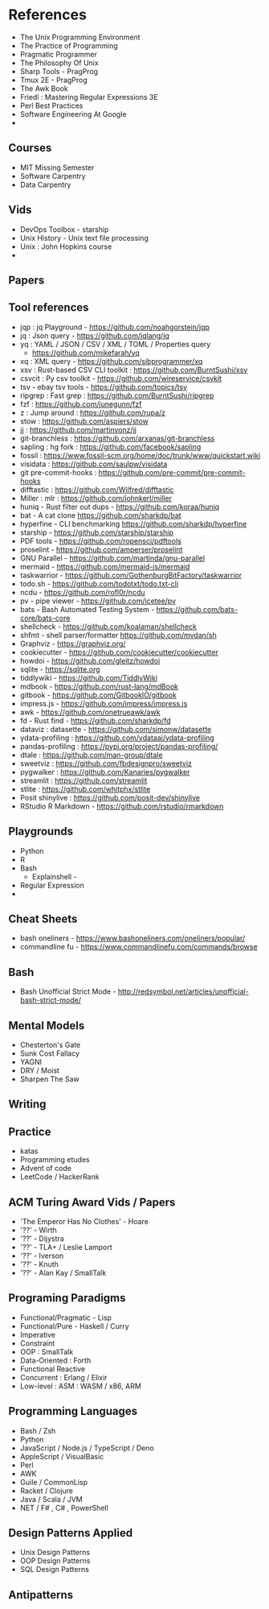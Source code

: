# References

   * The Unix Programming Environment
   * The Practice of Programming
   * Pragmatic Programmer
   * The Philosophy Of Unix
   * Sharp Tools - PragProg
   * Tmux 2E - PragProg
   * The Awk Book
   * Friedl : Mastering Regular Expressions 3E
   * Perl Best Practices
   * Software Engineering At Google
   * 

## Courses

   * MIT Missing Semester
   * Software Carpentry
   * Data Carpentry

## Vids

   * DevOps Toolbox - starship
   * Unix History - Unix text file processing
   * Unix : John Hopkins course
   * 

## Papers

## Tool references
   * jqp : jq Playground - https://github.com/noahgorstein/jqp
   * jq : Json query - https://github.com/jqlang/jq
   * yq : YAML / JSON / CSV / XML / TOML / Properties query
     *  https://github.com/mikefarah/yq
   * xq : XML query - https://github.com/sibprogrammer/xq
   * xsv : Rust-based CSV CLI toolkit : https://github.com/BurntSushi/xsv
   * csvcit : Py csv toolkit - https://github.com/wireservice/csvkit
   * tsv - ebay tsv tools - https://github.com/topics/tsv
   * ripgrep : Fast grep : https://github.com/BurntSushi/ripgrep
   * fzf : https://github.com/junegunn/fzf
   * z : Jump around : https://github.com/rupa/z
   * stow : https://github.com/aspiers/stow
   * jj : https://github.com/martinvonz/jj
   * git-branchless : https://github.com/arxanas/git-branchless
   * sapling : hg fork : https://github.com/facebook/sapling
   * fossil : https://www.fossil-scm.org/home/doc/trunk/www/quickstart.wiki
   * visidata : https://github.com/saulpw/visidata
   * git pre-commit-hooks : https://github.com/pre-commit/pre-commit-hooks
   * difftastic : https://github.com/Wilfred/difftastic
   * Miller : mlr : https://github.com/johnkerl/miller
   * huniq - Rust filter out dups - https://github.com/koraa/huniq
   * bat - A cat clone https://github.com/sharkdp/bat
   * hyperfine - CLI benchmarking https://github.com/sharkdp/hyperfine
   * starship - https://github.com/starship/starship
   * PDF tools - https://github.com/ropensci/pdftools
   * proselint - https://github.com/amperser/proselint
   * GNU Parallel - https://github.com/martinda/gnu-parallel
   * mermaid - https://github.com/mermaid-js/mermaid
   * taskwarrior - https://github.com/GothenburgBitFactory/taskwarrior
   * todo.sh - https://github.com/todotxt/todo.txt-cli
   * ncdu - https://github.com/rofl0r/ncdu
   * pv - pipe viewer - https://github.com/icetee/pv
   * bats - Bash Automated Testing System - https://github.com/bats-core/bats-core
   * shellcheck - https://github.com/koalaman/shellcheck
   * shfmt - shell parser/formatter https://github.com/mvdan/sh
   * Graphviz - https://graphviz.org/
   * cookiecutter - https://github.com/cookiecutter/cookiecutter
   * howdoi - https://github.com/gleitz/howdoi
   * sqlite - https://sqlite.org
   * tiddlywiki - https://github.com/TiddlyWiki
   * mdbook - https://github.com/rust-lang/mdBook
   * gitbook - https://github.com/GitbookIO/gitbook
   * impress.js - https://github.com/impress/impress.js
   * awk - https://github.com/onetrueawk/awk
   * fd - Rust find - https://github.com/sharkdp/fd
   * dataviz : datasette - https://github.com/simonw/datasette
   * ydata-profiling : https://github.com/ydataai/ydata-profiling
   * pandas-profiling : https://pypi.org/project/pandas-profiling/
   * dtale : https://github.com/man-group/dtale
   * sweetviz : https://github.com/fbdesignpro/sweetviz
   * pygwalker : https://github.com/Kanaries/pygwalker
   * streamlit : https://github.com/streamlit
   * stlite : https://github.com/whitphx/stlite
   * Posit shinylive : https://github.com/posit-dev/shinylive
   * RStudio R Markdown - https://github.com/rstudio/rmarkdown

## Playgrounds

* Python
* R
* Bash
  * Explainshell - 
* Regular Expression
* 

## Cheat Sheets
* bash oneliners - https://www.bashoneliners.com/oneliners/popular/
* commandline fu - https://www.commandlinefu.com/commands/browse

## Bash 
* Bash Unofficial Strict Mode - http://redsymbol.net/articles/unofficial-bash-strict-mode/

## Mental Models
* Chesterton's Gate
* Sunk Cost Fallacy
* YAGNI
* DRY / Moist
* Sharpen The Saw

## Writing

## Practice
* katas
* Programming etudes
* Advent of code
* LeetCode / HackerRank

## ACM Turing Award Vids / Papers
* 'The Emperor Has No Clothes' - Hoare
* '??' - Wirth
* '??' - Dijystra
* '??' - TLA+ / Leslie Lamport
* '??' - Iverson
* '??' - Knuth
* '??' - Alan Kay / SmallTalk

## Programing Paradigms
* Functional/Pragmatic - Lisp
* Functional/Pure - Haskell / Curry
* Imperative
* Constraint
* OOP : SmallTalk
* Data-Oriented : Forth
* Functional Reactive
* Concurrent : Erlang / Elixir
* Low-level : ASM : WASM / x86, ARM

## Programming Languages
* Bash / Zsh
* Python
* JavaScript / Node.js / TypeScript / Deno
* AppleScript / VisualBasic
* Perl
* AWK
* Guile / CommonLisp
* Racket / Clojure
* Java / Scala / JVM
* NET / F# , C# , PowerShell

## Design Patterns Applied
* Unix Design Patterns
* OOP Design Patterns
* SQL Design Patterns

## Antipatterns


